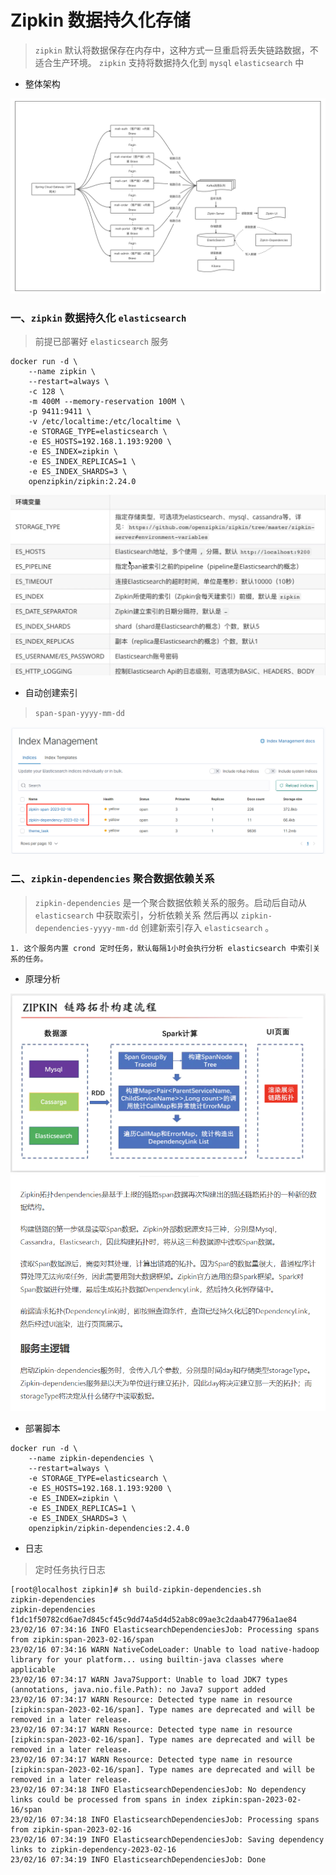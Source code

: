 # Zipkin 数据持久化存储
> `zipkin` 默认将数据保存在内存中，这种方式一旦重启将丢失链路数据，不适合生产环境。
> `zipkin` 支持将数据持久化到 `mysql` `elasticsearch` 中

- 整体架构

<img src="img/微服务使用Sleuth-Zipkin应用架构.png">

### 一、`zipkin` 数据持久化 `elasticsearch`
> 前提已部署好 `elasticsearch` 服务
```shell
docker run -d \
    --name zipkin \
    --restart=always \
    -c 128 \
    -m 400M --memory-reservation 100M \
    -p 9411:9411 \
    -v /etc/localtime:/etc/localtime \
    -e STORAGE_TYPE=elasticsearch \
    -e ES_HOSTS=192.168.1.193:9200 \
    -e ES_INDEX=zipkin \
    -e ES_INDEX_REPLICAS=1 \
    -e ES_INDEX_SHARDS=3 \
    openzipkin/zipkin:2.24.0
```

<img src="img/zipkin-server变量参数.png">

- 自动创建索引
> `span-span-yyyy-mm-dd`

<img src="img/zipkin自动创建索引.png">

### 二、`zipkin-dependencies` 聚合数据依赖关系
> `zipkin-dependencies` 是一个聚合数据依赖关系的服务。启动后自动从 `elasticsearch` 中获取索引，分析依赖关系
> 然后再以 `zipkin-dependencies-yyyy-mm-dd` 创建新索引存入 `elasticsearch` 。
```text
1. 这个服务内置 crond 定时任务，默认每隔1小时会执行分析 elasticsearch 中索引关系的任务。
```

- 原理分析

<img src="img/zipkin链路拓扑构建流程.png">

<img src="img/zipkin依赖拓扑原理说明.png">

- 部署脚本
```shell
docker run -d \
    --name zipkin-dependencies \
    --restart=always \
    -e STORAGE_TYPE=elasticsearch \
    -e ES_HOSTS=192.168.1.193:9200 \
    -e ES_INDEX=zipkin \
    -e ES_INDEX_REPLICAS=1 \
    -e ES_INDEX_SHARDS=3 \
    openzipkin/zipkin-dependencies:2.4.0
```
- 日志
> 定时任务执行日志
```shell
[root@localhost zipkin]# sh build-zipkin-dependencies.sh 
zipkin-dependencies
zipkin-dependencies
f1dc1f50782cd6ae7d845cf45c9dd74a5d4d52ab8c09ae3c2daab47796a1ae84
23/02/16 07:34:16 INFO ElasticsearchDependenciesJob: Processing spans from zipkin:span-2023-02-16/span
23/02/16 07:34:16 WARN NativeCodeLoader: Unable to load native-hadoop library for your platform... using builtin-java classes where applicable
23/02/16 07:34:17 WARN Java7Support: Unable to load JDK7 types (annotations, java.nio.file.Path): no Java7 support added
23/02/16 07:34:17 WARN Resource: Detected type name in resource [zipkin:span-2023-02-16/span]. Type names are deprecated and will be removed in a later release.
23/02/16 07:34:17 WARN Resource: Detected type name in resource [zipkin:span-2023-02-16/span]. Type names are deprecated and will be removed in a later release.
23/02/16 07:34:17 WARN Resource: Detected type name in resource [zipkin:span-2023-02-16/span]. Type names are deprecated and will be removed in a later release.
23/02/16 07:34:18 INFO ElasticsearchDependenciesJob: No dependency links could be processed from spans in index zipkin:span-2023-02-16/span
23/02/16 07:34:18 INFO ElasticsearchDependenciesJob: Processing spans from zipkin-span-2023-02-16
23/02/16 07:34:19 INFO ElasticsearchDependenciesJob: Saving dependency links to zipkin-dependency-2023-02-16
23/02/16 07:34:19 INFO ElasticsearchDependenciesJob: Done
```